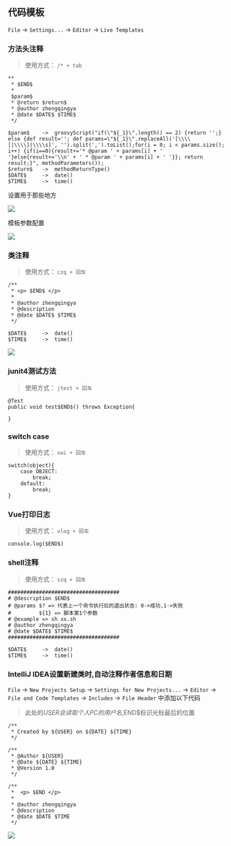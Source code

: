 ## 代码模板

`File` -> `Settings...` -> `Editor` -> `Live Templates`

### 方法头注释

> 使用方式： `/* + tab`

```
**
 * $END$ 
 *
 $param$
 * @return $return$
 * @author zhengqingya
 * @date $DATE$ $TIME$     
 */

$param$    ->  groovyScript("if(\"${_1}\".length() == 2) {return '';} else {def result=''; def params=\"${_1}\".replaceAll('[\\\\[|\\\\]|\\\\s]', '').split(',').toList();for(i = 0; i < params.size(); i++) {if(i==0){result+='* @param ' + params[i] + ' '}else{result+='\\n' + ' * @param ' + params[i] + ' '}}; return result;}", methodParameters());
$return$   ->  methodReturnType()
$DATE$     ->  date()
$TIME$     ->  time()
```

设置用于那些地方

![](images/idea-editor-live-templates-method-head-1.png)

模板参数配置

![](images/idea-editor-live-templates-method-head-2.png)

### 类注释

> 使用方式： `czq + 回车`

```
/**
 * <p> $END$ </p>
 *
 * @author zhengqingya
 * @description
 * @date $DATE$ $TIME$
 */
 
$DATE$     ->  date()
$TIME$     ->  time()
```

![](images/idea-editor-live-templates-class.png)

### junit4测试方法

> 使用方式： `jtest + 回车`

```
@Test
public void test$END$() throws Exception{
    
}
```

### switch case

> 使用方式： `swi + 回车`

```
switch(object){
    case OBJECT:
        break;
    default:
        break;
}
```

### Vue打印日志

> 使用方式： `vlog + 回车`

```
console.log($END$)
```

### shell注释

> 使用方式： `szq + 回车`

```
####################################
# @description $END$
# @params $? => 代表上一个命令执行后的退出状态: 0->成功,1->失败
#         ${1} => 脚本第1个参数
# @example => sh xx.sh
# @author zhengqingya
# @date $DATE$ $TIME$
####################################

$DATE$     ->  date()
$TIME$     ->  time()
```

### IntelliJ IDEA设置新建类时,自动注释作者信息和日期

`File` -> `New Projects Setup` -> `Settings for New Projects...` ->
`Editor` -> `File and Code Templates` -> `Includes` -> `File Header` 中添加以下代码

> 此处的${USER}会读取个人PC的用户名,$END$标识光标最后的位置

```
/**
 * Created by ${USER} on ${DATE} ${TIME}
 */

/**
 * @Author ${USER}
 * @Date ${DATE} ${TIME}
 * @Version 1.0
 */

/**
 *  <p> $END </p>
 *
 * @author zhengqingya
 * @description 
 * @date $DATE $TIME
 */
```

![](images/idea-editor-file-and-code-templates-file-header.png)
